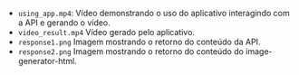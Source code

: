  - `using_app.mp4`: Vídeo demonstrando o uso do aplicativo interagindo com a API e gerando o vídeo.
- `video_result.mp4` Vídeo gerado pelo aplicativo.
- `response1.png` Imagem mostrando o retorno do conteúdo da API.
- `response2.png` Imagem mostrando o retorno do conteúdo do image-generator-html.